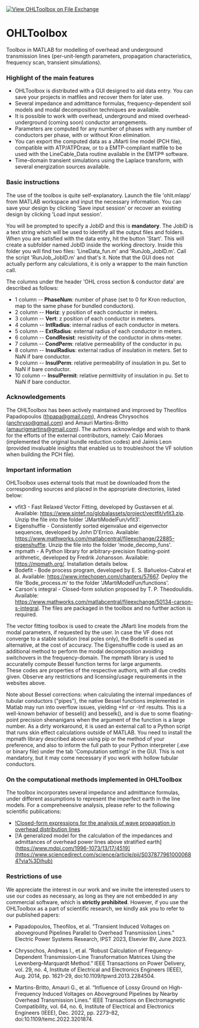 [![View OHLToolbox on File Exchange](https://www.mathworks.com/matlabcentral/images/matlab-file-exchange.svg)](https://www.mathworks.com/matlabcentral/fileexchange/130914-ohltoolbox)

# OHLToolbox

Toolbox in MATLAB for modelling of overhead and underground transmission lines (per-unit-length parameters, propagation characteristics, frequency scan, transient simulations).

### Highlight of the main features

- OHLToolbox is distributed with a GUI designed to aid data entry. You can save your projects in matfiles and recover them for later use.
- Several impedance and admittance formulas, frequency-dependent soil models and modal decomposition techniques are available.
- It is possible to work with overhead, underground and mixed overhead-underground (coming soon) conductor arrangements.
- Parameters are computed for any number of phases with any number of conductors per phase, with or without Kron elimination. 
- You can export the computed data as a JMarti line model (PCH file), compatible with ATP/ATPDraw, or to a EMTP-compliant matfile to be used with the LineCable_Data routine available in the EMTP® software.
- Time-domain transient simulations using the Laplace transform, with several energization sources available.

### Basic instructions

The use of the toolbox is quite self-explanatory. Launch the file 'ohlt.mlapp' from MATLAB workspace and input the necessary information. You can save your design by clicking 'Save input session' or recover an existing design by clicking 'Load input session'. 

You will be prompted to specify a JobID and this is **mandatory**. The JobID is a text string which will be used to identify all the output files and folders. When you are satisfied with the data entry, hit the button 'Start'. This will create a subfolder named JobID inside the working directory. Inside this folder you will find two files: 'LineData_fun.m' and 'RunJob_JobID.m'. Call the script 'RunJob_JobID.m' and that's it. Note that the GUI does not actually perform any calculations, it is only a wrapper to the main function call.

The columns under the header 'OHL cross section & conductor data' are described as follows:

- 1 column -- **PhaseNum**: number of phase (set to 0 for Kron reduction, map to the same phase for bundled conductors).
- 2 column -- **Horiz**: y position of each conductor in meters.
- 3 column -- **Vert**: z position of each conductor in meters.
- 4 column -- **IntRadius**: internal radius of each conductor in meters.
- 5 column -- **ExtRadius**: external radius of each conductor in meters.
- 6 column -- **CondResist**: resistivity of the conductor in ohms-meter.
- 7 column -- **CondPerm**: relative permeability of the conductor in pu.
- 8 column -- **InsulRadius**: external radius of insulation in meters. Set to NaN if bare conductor.
- 9 column -- **InsulPerm**: relative permeability of insulation in pu. Set to NaN if bare conductor.
- 10 column -- **InsulPermit**: relative permittivity of insulation in pu. Set to NaN if bare conductor.

### Acknowledgements

The OHLToolbox has been actively maintained and improved by Theofilos Papadopoulos (thpapa@gmail.com), Andreas Chrysochos (anchryso@gmail.com) and Amauri Martins-Britto (amaurigmartins@gmail.com). The authors acknowledge and wish to thank for the efforts of the external contributors, namely: Caio Moraes (implemented the original bundle reduction codes) and Jaimis Leon (provided invaluable insights that enabled us to troubleshoot the VF solution when building the PCH file).

### Important information

OHLToolbox uses external tools that must be downloaded from the corresponding sources and placed in the appropriate directories, listed below:

- vfit3 - Fast Relaxed Vector Fitting, developed by Gustavsen et al. Available: https://www.sintef.no/globalassets/project/vectfit/vfit3.zip. Unzip the file into the folder 'JMartiModelFun/vfit3'.
- Eigenshuffle - Consistently sorted eigenvalue and eigenvector sequences, developed by John D'Errico. Available: https://www.mathworks.com/matlabcentral/fileexchange/22885-eigenshuffle. Unzip the file into the folder 'mode_decomp_funs'.
- mpmath - A Python library for arbitrary-precision floating-point arithmetic, developed by Fredrik Johansson. Available: https://mpmath.org/. Installation details below.
- Bodefit - Bode process program, developed by E. S. Bañuelos-Cabral et al. Available: https://www.intechopen.com/chapters/57667. Deploy the file 'Bode_process.m' to the folder 'JMartiModelFun/functions'.
- Carson's integral - Closed-form solution proposed by T. P. Theodoulidis. Available: https://www.mathworks.com/matlabcentral/fileexchange/50134-carson-s-integral. The files are packaged in the toolbox and no further action is required. 
  

The vector fitting toolbox is used to create the JMarti line models from the modal parameters, if requested by the user. In case the VF does not converge to a stable solution (real poles only), the Bodefit is used as alternative, at the cost of accuracy. The Eigenshuffle code is used as an additional method to perform the modal decomposition avoiding switchovers in the frequency-domain. The mpmath library is used to accuratelly compute Bessel function terms for large arguments.  
These codes are properties of the respective authors, with all due credits given. Observe any restrictions and licensing/usage requirements in the websites above.

Note about Bessel corrections: when calculating the internal impedances of tubular conductors ("pipes"), the native Bessel functions implemented in Matlab may run into overflow issues, yielding +Inf or -Inf results. This is a well-known behavior of besseli() and besselk(), and is due to some floating-point precision shenanigans when the argument of the function is a large number. As a dirty workaround, it is used an external call to a Python script that runs skin effect calculations outside of MATLAB. You need to install the mpmath library described above using pip or the method of your preference, and also to inform the full path to your Python interpreter (.exe or binary file) under the tab 'Computation settings' in the GUI. This is not mandatory, but it may come necessary if you work with hollow tubular conductors.

### On the computational methods implemented in OHLToolbox

The toolbox incorporates several impedance and admittance formulas, under different assumptions to represent the imperfect earth in the line models. For a compreheensive analysis, please refer to the following scientific publications:

- [!Closed-form expressions for the analysis of wave propagation in overhead distribution lines](https://www.mdpi.com/1996-1073/13/17/4519)
- [!A generalized model for the calculation of the impedances and admittances of overhead power lines above stratified earth](https://www.mdpi.com/1996-1073/13/17/4519](https://www.sciencedirect.com/science/article/pii/S0378779610000684?via%3Dihub)


### Restrictions of use

We appreciate the interest in our work and we invite the interested users to use our codes as necessary, as long as they are not embedded in any commercial software, which is **strictly prohibited**. However, if you use the OHLToolbox as a part of scientific research, we kindly ask you to refer to our published papers:

- Papadopoulos, Theofilos, et al. "Transient Induced Voltages on aboveground Pipelines Parallel to Overhead Transmission Lines." Electric Power Systems Research, IPST 2023, Elsevier BV, June 2023.

- Chrysochos, Andreas I., et al. “Robust Calculation of Frequency-Dependent Transmission-Line Transformation Matrices Using the Levenberg–Marquardt Method.” IEEE Transactions on Power Delivery, vol. 29, no. 4, Institute of Electrical and Electronics Engineers (IEEE), Aug. 2014, pp. 1621–29, doi:10.1109/tpwrd.2013.2284504.

- Martins-Britto, Amauri G., et al. “Influence of Lossy Ground on High-Frequency Induced Voltages on Aboveground Pipelines by Nearby Overhead Transmission Lines.” IEEE Transactions on Electromagnetic Compatibility, vol. 64, no. 6, Institute of Electrical and Electronics Engineers (IEEE), Dec. 2022, pp. 2273–82, doi:10.1109/temc.2022.3201874.
